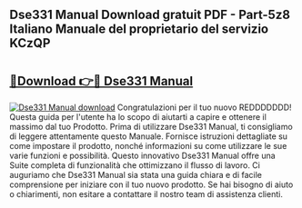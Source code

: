 ## Dse331 Manual Download gratuit PDF - Part-5z8 Italiano Manuale del proprietario del servizio KCzQP

# <h2><a href="http://dfgav4f.blite.top/?on=Dse331+Manual">🔗Download 👉🔴 Dse331 Manual</a></h2>

[![Dse331 Manual download](https://i.imgur.com/lujVjoI.png)](http://dfgav4f.blite.top/?on=Dse331+Manual)
Congratulazioni per il tuo nuovo REDDDDDDD! Questa guida per l'utente ha lo scopo di aiutarti a capire e ottenere il massimo dal tuo Prodotto. Prima di utilizzare Dse331 Manual, ti consigliamo di leggere attentamente questo Manuale. Fornisce istruzioni dettagliate su come impostare il prodotto, nonché informazioni su come utilizzare le sue varie funzioni e possibilità. Questo innovativo Dse331 Manual offre una Suite completa di funzionalità che ottimizzano il flusso di lavoro. Ci auguriamo che Dse331 Manual sia stata una guida chiara e di facile comprensione per iniziare con il tuo nuovo prodotto. Se hai bisogno di aiuto o chiarimenti, non esitare a contattare il nostro team di assistenza clienti.
